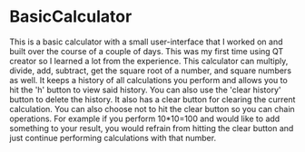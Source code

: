 # BasicCalculator

This is a basic calculator with a small user-interface that I worked on and built over the course of a couple of days. This was my first time using QT creator so I learned a lot from the experience. This calculator can multiply, divide, add, subtract, get the square root of a number, and square numbers as well. It keeps a history of all calculations you perform and allows you to hit the 'h' button to view said history. You can also use the 'clear history' button to delete the history.  It also has a clear button for clearing the current calculation. You can also choose not to hit the clear button so you can chain operations. For example if you perform 10*10=100 and would like to add something to your result, you would refrain from hitting the clear button and just continue performing calculations with that number.
